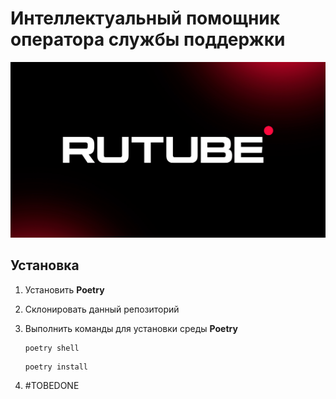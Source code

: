 # Интеллектуальный помощник оператора службы поддержки

<div align="center">
  <img src="extensions/views/rutube_logo.jpg" alt="Интеллектуальный помощник оператора службы поддержки (Решение от команды ГАIки">
</div align="center">


## Установка

1. Установить **Poetry**

2. Склонировать данный репозиторий

3. Выполнить команды для установки среды **Poetry**

    ```
    poetry shell
    ```

    ```
    poetry install
    ```

4. #TOBEDONE

